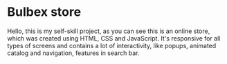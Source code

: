 # Bulbex store
Hello, this is my self-skill project, as you can see this is an online store, which was created using HTML, CSS and JavaScript. It's responsive for all types of screens and contains a lot of interactivity, like popups, animated catalog and navigation, features in search bar.

